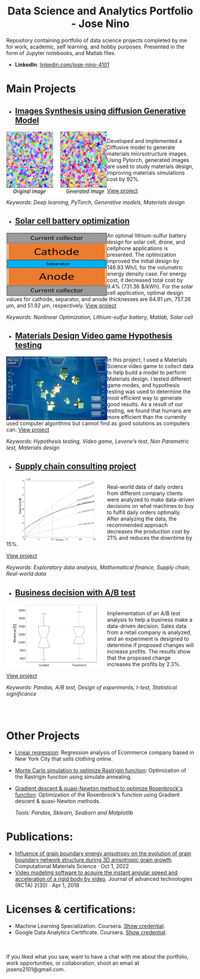 <h1 align="center"> Data Science and Analytics Portfolio - Jose Nino</h1>

Repository containing portfolio of data science projects completed by me for work, academic, self learning, and hobby purposes. Presented in the form of Jupyter notebooks, and Matlab files.

- **LinkedIn**: [linkedin.com/jose-nino-4101](https://www.linkedin.com/in/jose-nino-4101/)



# Main Projects

- ## [Images Synthesis using diffusion Generative Model](https://github.com/josedavid2101/Image_Synthesis_Diffusion_Model/blob/main/DDPM_microstructures.ipynb)

<img align="left" width="270" height="170" src="https://github.com/josedavid2101/Jose_Portfolio/blob/main/Images/generated_mic.png"> 
<br>
Developed and implemented a Diffusive model to generate materials micrsotructure images. Using Pytorch, generated images are used to study materials design, improving materials simulations cost by 92%.


[View project](https://github.com/josedavid2101/Image_Synthesis_Diffusion_Model/blob/main/DDPM_microstructures.ipynb)

_Keywords: Deep learning, PyTorch, Generative models, Materials design_


- ## [Solar cell battery optimization](https://github.com/josedavid2101/Optimization_techniques)

<img align="left" width="270" height="170" src="https://github.com/josedavid2101/Jose_Portfolio/blob/main/Images/solar_battery.jpg"> 

An optimal lithium-sulfur battery design for solar cell, drone, and cellphone applications is presented. The optimization improved the initial design by 146.93 Wh/L for the volumetric energy density case. For energy cost, it decreased total cost by 9.4% (731.36 $/kWh). For the solar cell application, optimal design values for cathode, separator, and anode thicknesses are 64.91 µm, 757.26 µm, and 51.92 µm, respectively. 
[View project](https://github.com/josedavid2101/Optimization_techniques)

_Keywords: Nonlinear Optimization, Lithium-sulfur battery, Matlab, Solar cell_


- ## [Materials Design Video game Hypothesis testing](https://github.com/josedavid2101/Statistics_videogame/blob/main/README.md)

<img align="left" width="270" height="170" src="https://github.com/josedavid2101/Jose_Portfolio/blob/main/Images/materials_videogame.jpg"> 

In this project, I used a Materials Science video game to collect data to help build a model to perform Materials design. I tested different game modes, and hypothesis testing was used to determine the most efficient way to generate good results. As a result of our testing, we found that humans are more efficient than the currently used computer algorithms but cannot find as good solutions as computers can.
[View project](https://github.com/josedavid2101/Statistics_videogame/blob/main/README.md)

_Keywords: Hypothesis testing, Video game, Levene’s test, Non Parametric test, Materials design_


- ## [Supply chain consulting project](https://github.com/josedavid2101/Supply_Chain_Data_Analysis)

<img align="left" width="270" height="170" src="https://github.com/josedavid2101/Jose_Portfolio/blob/main/Images/total_cost.jpg"> 
<br>
Real-world data of daily orders from different company clients were analyzed to make data-driven decisions on what machines to buy to fulfill daily orders optimally. After analyzing the data, the recommended approach decreases the production cost by 21% and reduces the downtime by 15%.

[View project](https://github.com/josedavid2101/Supply_Chain_Data_Analysis)

_Keywords: Exploratory data analysis, Mathematical finance, Supply chain, Real-world data_



- ## [Business decision with A/B test](https://github.com/josedavid2101/AB_testing_Case_Study)

<img align="left" width="270" height="170" src="https://github.com/josedavid2101/Jose_Portfolio/blob/main/Images/AB_test.jpg"> 
<br>
Implementation of an A/B test analysis to help a business make a data-driven decision. Sales data from a retail company is analyzed, and an experiment is designed to determine if proposed changes will increase profits. The results show that the proposed change increases the profits by 2.3%.

[View project](https://github.com/josedavid2101/AB_testing_Case_Study)

_Keywords: Pandas, A/B test, Design of experiments, t-test, Statistical significance_

<br>
<br>

# Other Projects
- [Linear regression](https://github.com/josedavid2101/ML/blob/main/Linear_Regression/Linear%20Regression%20Project.ipynb): Regression analysis of Ecommerce company based in New York City that sells clothing online.
- [Monte Carlo simulation to optimize Rastrigin function](https://github.com/josedavid2101/Rastrigin_function): Optimization of the Rastrigin function using simulate annealing.
- [Gradient descent & quasi-Newton method to optimize Rosenbrock's function](https://github.com/josedavid2101/Optimization_Rosenbrock/tree/main): Optimization of the Rosenbrock's function using Gradient descent & quasi-Newton methods.
		
	_Tools: Pandas, Sklearn, Seaborn and Matplotlib_
	
# Publications:
- [Influence of grain boundary energy anisotropy on the evolution of grain boundary network structure during 3D anisotropic grain growth](https://www.sciencedirect.com/science/article/abs/pii/S0927025622005900?dgcid=author). Computational Materials Science · Oct 1, 2022
- [Video modeling software to acquire the instant angular speed and acceleration of a rigid body by video](https://www.researchgate.net/publication/328585790_KINE-UIS_MODELAMIENTO_DE_VIDEO_PARA_LA_ADQUISICION_DE_LA_VELOCIDAD_Y_ACELERACION_ANGULAR_INSTANTANEA_DE_UN_SOLIDO_RIGIDO). Journal of advanced technologies (RCTA) 2(30) · Apr 1, 2018

# Licenses & certifications:
- Machine Learning Specialization. Coursera. [Show credential](https://www.coursera.org/account/accomplishments/specialization/certificate/E9RCPY55YPFJ).
- Google Data Analytics Certificate. Coursera. [Show credential](https://www.credly.com/badges/b66c7b3d-3ad1-40f7-8831-3b8ce77a6b01/linked_in_profile).


<br>
<br>
If you liked what you saw, want to have a chat with me about the portfolio, work opportunities, or collaboration, shoot an email at josens2101@gmail.com. 
